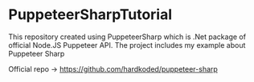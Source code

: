 # PuppeteerSharpTutorial
This repository created using PuppeteerSharp which is .Net package of official Node.JS Puppeteer API. The project includes my example about Puppeteer Sharp

Official repo -> https://github.com/hardkoded/puppeteer-sharp
